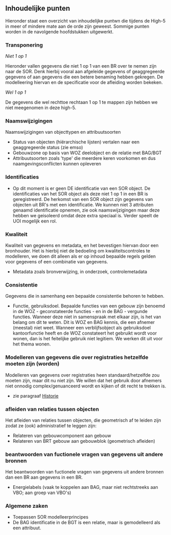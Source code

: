 ## Inhoudelijke punten

Hieronder staat een overzicht van inhoudelijke puntwn die tijdens de High-5 in meer of mindere mate aan de orde zijn geweest. Sommige punten worden in de navolgende hoofdstukken uitgewerkt.

### Transponering

_Niet 1 op 1_

Hieronder vallen gegevens die niet 1 op 1 van een BR over te nemen zijn naar de SOR. Denk hierbij vooral aan afgeleide gegevens of geaggregeerde gegevens of aan gegevens die een betere benaming hebben gekregen. De modelleering hiervan en de specificatie voor de afleiding worden bekeken. 

_Wel 1 op 1_ 

De gegevens die wel rechttoe rechtaan 1 op 1 te mappen zijn hebben we niet meegenomen in deze high-5. 

### Naamswijzigingen


Naamswijzigingen van objecttypen en attribuutsoorten
- Status van objecten (hiërarchische lijsten) vertalen naar een geaggregeerde status (zie emso)
- Gebouwzone op basis van WOZ deelobject en de relatie met BAG/BGT
- Attribuutsoorten zoals 'type' die meerdere keren voorkomen en dus naamgevingsconflicten kunnen opleveren 

### Identificaties

- Op dit moment is er geen DE identificatie van een SOR object. De identificaties van het SOR object als deze niet 1 op 1 in een BR is geregistreerd. De herkomst van een SOR object zijn gegevens van objecten uit BR's met een identificatie. We kunnen niet 3 attributen genaamd identificatie opnemen, zie ook naamswijzigingen maar deze hebben we geisoleerd omdat deze extra speciaal is. Verder speelt de UOI mogelijk een rol.

### Kwaliteit 

Kwaliteit van gegevens en metadata, en het bevestigen hiervan door een bronhouder. Het is hierbij niet de bedoeling om kwaliteitscontroles te modelleren, we doen dit alleen als er op inhoud bepaalde regels gelden voor gegevens of een combinatie van gegevens. 
- Metadata zoals bronverwijzing, in onderzoek, controlemetadata

### Consistentie

Gegevens die in samenhang een bepaalde consistentie behoren te hebben. 
- Functie, gebruiksdoel. Bepaalde functies van een gebouw zijn benoemd in de WOZ - geconstateerde functies - en in de BAG - vergunde functies. Wanneer deze niet in samenspraak met elkaar zijn, is het van belang om dit te weten. Dit is WOZ en BAG kennis, die een afnemer (meestal) niet weet. Wanneer een verblijfsobject als gebruiksdoel kantoorfunctie heeft en de WOZ constateert het gebruikt wordt voor wonen, dan is het feitelijke gebruik niet legitiem. We werken dit uit voor het thema wonen. 

### Modelleren van gegevens die over registraties hetzelfde moeten zijn (worden)

Modelleren van gegevens over registraties heen standaard/hetzelfde zou moeten zijn, maar dit nu niet zijn. We willen dat het gebruik door afnemers niet onnodig complex/genuanceerd wordt en kijken of dit recht te trekken is. 
- zie paragraaf [Historie](#modelleren-van-historie-en-beantwoorden-van-tijdreis-vragen)


### afleiden van relaties tussen objecten

Het afleiden van relaties tussen objecten, die geometrisch af te leiden zijn zodat ze (ook) administratief te leggen zijn: 
- Relateren van gebouwcomponent aan gebouw
- Relateren van BRT gebouw aan gebouwblok (geometrisch afleiden) 
 
### beantwoorden van fuctionele vragen van gegevens uit andere bronnen

Het beantwoorden van fuctionele vragen van gegevens uit andere bronnen dan een BR aan gegevens in een BR. 
- Energielabels (vaak te koppelen aan BAG, maar niet rechtstreeks aan VBO; aan groep van VBO's)

### Algemene zaken 

- Toepassen SOR modelleerprincipes 
- De BAG identificatie in de BGT is een relatie, maar is gemodelleerd als een attribuut. 
 
